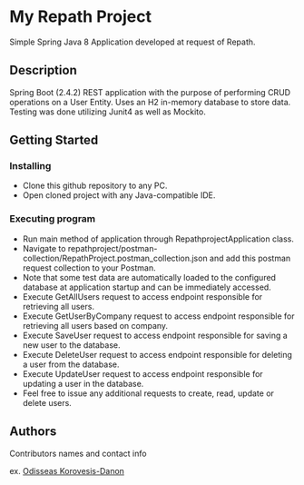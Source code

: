 # My Repath Project

Simple Spring Java 8 Application developed at request of Repath.

## Description

Spring Boot (2.4.2) REST application with the purpose of performing CRUD operations on a User Entity.
Uses an H2 in-memory database to store data. Testing was done utilizing Junit4 as well as Mockito.

## Getting Started

### Installing

* Clone this github repository to any PC.
* Open cloned project with any Java-compatible IDE.

### Executing program

* Run main method of application through RepathprojectApplication class.
* Navigate to repathproject/postman-collection/RepathProject.postman_collection.json and add
this postman request collection to your Postman.
* Note that some test data are automatically loaded to the configured database at application startup and 
can be immediately accessed.
* Execute GetAllUsers request to access endpoint responsible for retrieving all users.
* Execute GetUserByCompany request to access endpoint responsible for retrieving all users based on company.
* Execute SaveUser request to access endpoint responsible for saving a new user to the database.
* Execute DeleteUser request to access endpoint responsible for deleting a user from the database.
* Execute UpdateUser request to access endpoint responsible for updating a user in the database.
* Feel free to issue any additional requests to create, read, update or delete users.

## Authors

Contributors names and contact info

ex. [Odisseas Korovesis-Danon](https://www.linkedin.com/in/odisseas-korovesis-danon/)